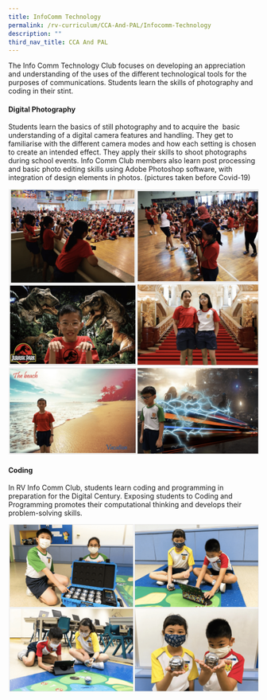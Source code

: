 ```yaml
---
title: InfoComm Technology
permalink: /rv-curriculum/CCA-And-PAL/Infocomm-Technology
description: ""
third_nav_title: CCA And PAL
---
```

The Info Comm Technology Club focuses on developing an appreciation and understanding of the uses of the different technological tools for the purposes of communications. Students learn the skills of photography and coding in their stint.   

#### Digital Photography 

Students learn the basics of still photography and to acquire the  basic understanding of a digital camera features and handling. They get to familiarise with the different camera modes and how each setting is chosen to create an intended effect. They apply their skills to shoot photographs during school events. Info Comm Club members also learn post processing and basic photo editing skills using Adobe Photoshop software, with integration of design elements in photos. (pictures taken before Covid-19)

![](/images/RV%20Curriculum/CCA%20and%20PAL/Info%20Comm%20Tech/photo_6235498026902859979_w.png)
![](/images/RV%20Curriculum/CCA%20and%20PAL/Info%20Comm%20Tech/photo_6235498026902859980_w.png)

#### Coding

  

In RV Info Comm Club, students learn coding and programming in preparation for the Digital Century. Exposing students to Coding and Programming promotes their computational thinking and develops their problem-solving skills.

![](/images/RV%20Curriculum/CCA%20and%20PAL/Info%20Comm%20Tech/photo_6235498026902859981_w.png)